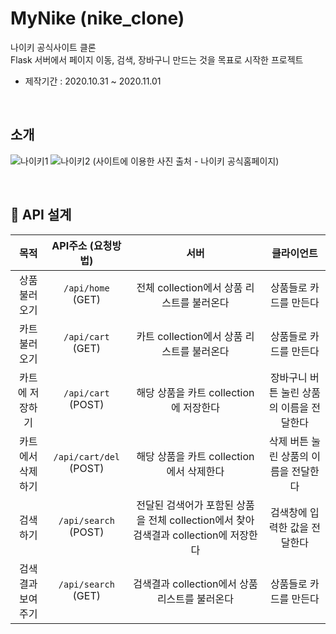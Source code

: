 # MyNike (nike_clone)

나이키 공식사이트 클론 <br>
Flask 서버에서 페이지 이동, 검색, 장바구니 만드는 것을 목표로 시작한 프로젝트

- 제작기간 : 2020.10.31 ~ 2020.11.01

<br>

## 소개

![나이키1](https://user-images.githubusercontent.com/72585287/116178973-6c886600-a751-11eb-977e-d6a0603ae188.png)
![나이키2](https://user-images.githubusercontent.com/72585287/116178980-701bed00-a751-11eb-9377-2395b5c5ced4.png)
(사이트에 이용한 사진 출처 - 나이키 공식홈페이지)

<br>


## 📖 API 설계
| 목적 | API주소 (요청방법) | 서버 |클라이언트|
|:----------:|:----------:|:----------:|:---------:|
| 상품 불러오기 | `/api/home`<br>(GET)| 전체 collection에서 상품 리스트를 불러온다 | 상품들로 카드를 만든다 |
| 카트 불러오기 | `/api/cart`<br>(GET) | 카트 collection에서 상품 리스트를 불러온다 | 상품들로 카드를 만든다 |
| 카트에 저장하기 | `/api/cart`<br>(POST) | 해당 상품을 카트 collection에 저장한다 | 장바구니 버튼 눌린 상품의 이름을 전달한다 |
| 카트에서 삭제하기 | `/api/cart/del`<br>(POST) | 해당 상품을 카트 collection에서 삭제한다 | 삭제 버튼 눌린 상품의 이름을 전달한다 |
| 검색하기 | `/api/search`<br>(POST) | 전달된 검색어가 포함된 상품을 전체 collection에서 찾아 검색결과 collection에 저장한다  | 검색창에 입력한 값을 전달한다 |
| 검색결과 보여주기 | `/api/search`<br>(GET) | 검색결과 collection에서 상품 리스트를 불러온다 | 상품들로 카드를 만든다 |
